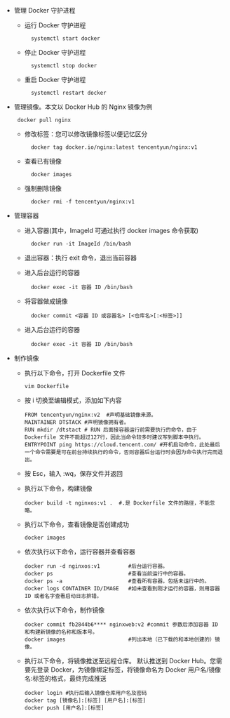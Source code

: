 * 管理 Docker 守护进程
    * 运行 Docker 守护进程
        
            systemctl start docker
            
    * 停止 Docker 守护进程
        
            systemctl stop docker
            
    * 重启 Docker 守护进程
        
            systemctl restart docker            
            
            
 * 管理镜像。本文以 Docker Hub 的 Nginx 镜像为例           
  
        docker pull nginx 
    
    * 修改标签：您可以修改镜像标签以便记忆区分
        
            docker tag docker.io/nginx:latest tencentyun/nginx:v1
            
    * 查看已有镜像
        
            docker images
            
    * 强制删除镜像
        
            docker rmi -f tencentyun/nginx:v1         
            
            
            
* 管理容器
    * 进入容器(其中，ImageId 可通过执行 docker images 命令获取)
        
            docker run -it ImageId /bin/bash
            
    * 退出容器：执行 exit 命令，退出当前容器
        
    * 进入后台运行的容器
        
            docker exec -it 容器 ID /bin/bash
            
    * 将容器做成镜像
        
            docker commit <容器 ID 或容器名> [<仓库名>[:<标签>]]            
            
    * 进入后台运行的容器
        
            docker exec -it 容器 ID /bin/bash                        
                 


* 制作镜像
    * 执行以下命令，打开 Dockerfile 文件
    
          vim Dockerfile

    * 按 i 切换至编辑模式，添加如下内容
    
          FROM tencentyun/nginx:v2  #声明基础镜像来源。
          MAINTAINER DTSTACK #声明镜像拥有者。
          RUN mkdir /dtstact # RUN 后面接容器运行前需要执行的命令，由于 Dockerfile 文件不能超过127行，因此当命令较多时建议写到脚本中执行。
          ENTRYPOINT ping https://cloud.tencent.com/ #开机启动命令，此处最后一个命令需要是可在前台持续执行的命令，否则容器后台运行时会因为命令执行完而退出。
          
    * 按 Esc，输入 :wq，保存文件并返回
    
    * 执行以下命令，构建镜像
    
          docker build -t nginxos:v1 .  #.是 Dockerfile 文件的路径，不能忽略。         
          
    * 执行以下命令，查看镜像是否创建成功
    
          docker images         
          
    * 依次执行以下命令，运行容器并查看容器
    
          docker run -d nginxos:v1         #后台运行容器。
          docker ps                        #查看当前运行中的容器。
          docker ps -a                     #查看所有容器，包括未运行中的。
          docker logs CONTAINER ID/IMAGE   #如未查看到刚才运行的容器，则用容器 ID 或者名字查看启动日志排错。         
          
    * 依次执行以下命令，制作镜像
    
          docker commit fb2844b6**** nginxweb:v2 #commit 参数后添加容器 ID 和构建新镜像的名称和版本号。
          docker images                    #列出本地（已下载的和本地创建的）镜像。          

    * 执行以下命令，将镜像推送至远程仓库。
      默认推送到 Docker Hub。您需要先登录 Docker，为镜像绑定标签，将镜像命名为 Docker 用户名/镜像名:标签的格式，最终完成推送
    
          docker login #执行后输入镜像仓库用户名及密码
          docker tag [镜像名]:[标签] [用户名]:[标签]
          docker push [用户名]:[标签]

